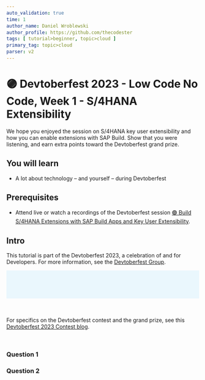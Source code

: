 ```yaml
---
auto_validation: true
time: 1
author_name: Daniel Wroblewski
author_profile: https://github.com/thecodester
tags: [ tutorial>beginner, topic>cloud ]
primary_tag: topic>cloud
parser: v2
---
```


# 🟣 Devtoberfest 2023 - Low Code No Code, Week 1 - S/4HANA Extensibility 
<!-- description --> We hope you enjoyed the session on S/4HANA key user extensibility and how you can enable extensions with SAP Build. Show that you were listening, and earn extra points toward the Devtoberfest grand prize.
 
## You will learn
- A lot about technology – and yourself – during Devtoberfest

## Prerequisites
- Attend live or watch a recordings of the Devtoberfest session [🟣 Build S/4HANA Extensions with SAP Build Apps and Key User Extensibility](https://www.youtube.com/watch?v=bhR2mbYwDOM).


## Intro
This tutorial is part of the Devtoberfest 2023, a celebration of and for Developers. For more information, see the [Devtoberfest Group](https://groups.community.sap.com/t5/devtoberfest/gh-p/Devtoberfest).

![Devtoberfest](devtoberfest-banner.gif)

&nbsp;

For specifics on the Devtoberfest contest and the grand prize, see this [Devtoberfest 2023 Contest blog](https://groups.community.sap.com/t5/devtoberfest-blog-posts/devtoberfest-2023-contest/ba-p/9357).

&nbsp;

### Question 1

### Question 2

